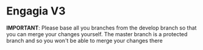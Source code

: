 
# Engagia V3

**IMPORTANT**: Please base all you branches from the develop branch so that you can merge your changes yourself. The master branch is a protected branch and so you won't be able to merge your changes there

